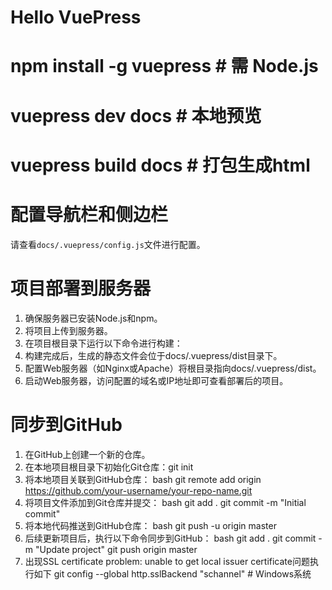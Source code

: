 # Hello VuePress
# npm install -g vuepress  # 需 Node.js
# vuepress dev docs # 本地预览
# vuepress build docs # 打包生成html

# 配置导航栏和侧边栏
请查看`docs/.vuepress/config.js`文件进行配置。

# 项目部署到服务器
1. 确保服务器已安装Node.js和npm。
2. 将项目上传到服务器。
3. 在项目根目录下运行以下命令进行构建：
4. 构建完成后，生成的静态文件会位于docs/.vuepress/dist目录下。
5. 配置Web服务器（如Nginx或Apache）将根目录指向docs/.vuepress/dist。
6. 启动Web服务器，访问配置的域名或IP地址即可查看部署后的项目。

# 同步到GitHub
1. 在GitHub上创建一个新的仓库。
2. 在本地项目根目录下初始化Git仓库：git init
3. 将本地项目关联到GitHub仓库：
 bash
 git remote add origin https://github.com/your-username/your-repo-name.git
4. 将项目文件添加到Git仓库并提交：
bash
git add .
git commit -m "Initial commit"
5. 将本地代码推送到GitHub仓库：
bash
git push -u origin master
6. 后续更新项目后，执行以下命令同步到GitHub：
bash
git add .
git commit -m "Update project"
git push origin master
7. 出现SSL certificate problem: unable to get local issuer certificate问题执行如下
git config --global http.sslBackend "schannel"  # Windows系统